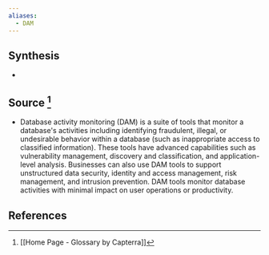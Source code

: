 ```yaml
---
aliases:
  - DAM
---
```

## Synthesis
- 
## Source [^1]
- Database activity monitoring (DAM) is a suite of tools that monitor a database's activities including identifying fraudulent, illegal, or undesirable behavior within a database (such as inappropriate access to classified information). These tools have advanced capabilities such as vulnerability management, discovery and classification, and application-level analysis. Businesses can also use DAM tools to support unstructured data security, identity and access management, risk management, and intrusion prevention. DAM tools monitor database activities with minimal impact on user operations or productivity.
## References

[^1]: [[Home Page - Glossary by Capterra]]